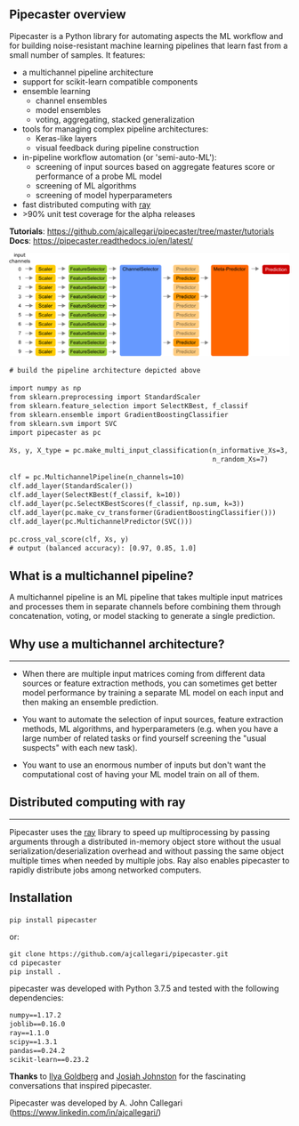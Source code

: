 
## Pipecaster overview
Pipecaster is a Python library for automating aspects the ML workflow and for
building noise-resistant machine learning pipelines that learn fast from a
small number of samples.  It features:

- a multichannel pipeline architecture
- support for scikit-learn compatible components
- ensemble learning
    - channel ensembles
    - model ensembles
    - voting, aggregating, stacked generalization
- tools for managing complex pipeline architectures:
    - Keras-like layers
    - visual feedback during pipeline construction
- in-pipeline workflow automation (or 'semi-auto-ML'):
    - screening of input sources based on aggregate features score or
      performance of a probe ML model
    - screening of ML algorithms
    - screening of model hyperparameters
- fast distributed computing with [ray](https://docs.ray.io/en/master/)
- \>90% unit test coverage for the alpha releases

**Tutorials**: https://github.com/ajcallegari/pipecaster/tree/master/tutorials  
**Docs**: https://pipecaster.readthedocs.io/en/latest/  

![Complex multichannel architecture](/images/profile.png)

```
# build the pipeline architecture depicted above

import numpy as np
from sklearn.preprocessing import StandardScaler
from sklearn.feature_selection import SelectKBest, f_classif
from sklearn.ensemble import GradientBoostingClassifier
from sklearn.svm import SVC
import pipecaster as pc

Xs, y, X_type = pc.make_multi_input_classification(n_informative_Xs=3,
                                                   n_random_Xs=7)

clf = pc.MultichannelPipeline(n_channels=10)
clf.add_layer(StandardScaler())
clf.add_layer(SelectKBest(f_classif, k=10))
clf.add_layer(pc.SelectKBestScores(f_classif, np.sum, k=3))
clf.add_layer(pc.make_cv_transformer(GradientBoostingClassifier()))
clf.add_layer(pc.MultichannelPredictor(SVC()))

pc.cross_val_score(clf, Xs, y)
# output (balanced accuracy): [0.97, 0.85, 1.0]
```

## What is a multichannel pipeline?
A multichannel pipeline is an ML pipeline that takes multiple input matrices
and processes them in separate channels before combining them through
concatenation, voting, or model stacking to generate a single prediction.

## Why use a multichannel architecture?
------------------------------------

- When there are multiple input matrices coming from different data sources or
  feature extraction methods, you can sometimes get better model performance by
  training a separate ML model on each input and then making an ensemble
  prediction.

- You want to automate the selection of input sources, feature extraction
  methods, ML algorithms, and hyperparameters (e.g. when you have a large
  number of related tasks or find yourself screening the "usual suspects" with
  each new task).

- You want to use an enormous number of inputs but don't want the
  computational cost of having your ML model train on all of them.

## Distributed computing with ray
------------------------------
Pipecaster uses the [ray](https://docs.ray.io/en/master/) library to speed up
multiprocessing by passing arguments through a distributed in-memory object
store without the usual serialization/deserialization overhead and without
passing the same object multiple times when needed by multiple jobs.  Ray also
enables pipecaster to rapidly distribute jobs among networked computers.

Installation
------------  

`pip install pipecaster`

or:

```
git clone https://github.com/ajcallegari/pipecaster.git
cd pipecaster
pip install .
```

pipecaster was developed with Python 3.7.5 and tested with the following
dependencies:
```
numpy==1.17.2
joblib==0.16.0
ray==1.1.0
scipy==1.3.1
pandas==0.24.2
scikit-learn==0.23.2
```

**Thanks** to [Ilya Goldberg](https://github.com/igg) and [Josiah Johnston](https://github.com/josiahjohnston) for the fascinating conversations that inspired pipecaster.

Pipecaster was developed by A. John Callegari (https://www.linkedin.com/in/ajcallegari/)
